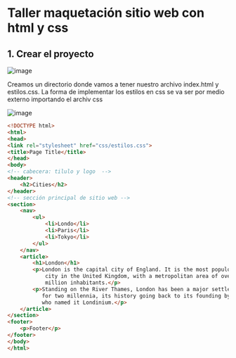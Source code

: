 # Taller maquetación sitio web con html y css

## 1. Crear el proyecto 

![image](https://user-images.githubusercontent.com/31961588/192122220-5954394f-c329-42cd-8e0a-94061d525e83.png)


Creamos un directorio donde vamos a tener nuestro archivo index.html y estilos.css. La forma de implementar los estilos en css se va ser por medio externo importando el archiv css

![image](https://user-images.githubusercontent.com/31961588/192122151-5b0127b1-9ec1-459c-a2a9-b2169cdd1709.png)

```Html
<!DOCTYPE html>
<html>
<head>
<link rel="stylesheet" href="css/estilos.css">
<title>Page Title</title>
</head>
<body>
<!-- cabecera: tilulo y logo  -->
<header>
    <h2>Cities</h2>
</header>
<!-- sección principal de sitio web -->
<section>
    <nav>
        <ul>
            <li>Londo</li>
            <li>Paris</li>
            <li>Tokyo</li>
        </ul>
    </nav>
    <article>
        <h1>London</h1>
        <p>London is the capital city of England. It is the most populous 
            city in the United Kingdom, with a metropolitan area of over 13
            million inhabitants.</p>
        <p>Standing on the River Thames, London has been a major settlement 
           for two millennia, its history going back to its founding by the Romans, 
           who named it Londinium.</p>
    </article>
</section>
<footer>
    <p>Footer</p>
</footer>
</body>
</html>
```



